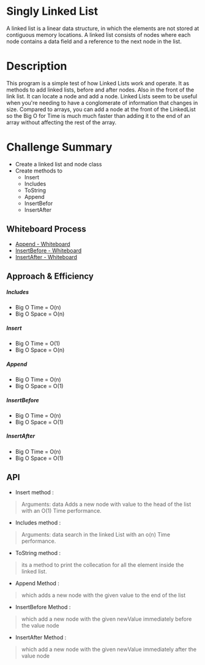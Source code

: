 # Singly Linked List

A linked list is a linear data structure, in which the elements are not stored at contiguous memory locations.
A linked list consists of nodes where each node contains a data field and a reference to the next node in the list.

# Description
This program is a simple test of how Linked Lists work and operate. It as methods to add linked lists, 
before and after nodes. Also in the front of the link list. It can locate a node and add a node. 
Linked Lists seem to be useful when you're needing to have a conglomerate of information that changes in size. 
Compared to arrays, you can add a node at the front of the LinkedList so the Big O for Time is much much faster
than adding it to the end of an array without affecting the rest of the array.

# Challenge Summary
- Create a linked list and node class 
- Create methods to 
  - Insert 
  - Includes 
  - ToString
  - Append
  - InsertBefor
  - InsertAfter

## Whiteboard Process
- [Append - Whiteboard](assest/Append.png)
- [InsertBefore - Whiteboard](assest/InsertBefore.png)
- [InsertAfter - Whiteboard](assest/InsertAfter.png)



## Approach & Efficiency
##### Includes
- Big O Time = O(n)
- Big O Space = O(n)

##### Insert
- Big O Time = O(1) 
- Big O Space = O(n)
##### Append
- Big O Time = O(n) 
- Big O Space = O(1)

##### InsertBefore
- Big O Time = O(n) 
- Big O Space = O(1)

##### InsertAfter
- Big O Time = O(n) 
- Big O Space = O(1)




## API
- Insert method :

> Arguments: data Adds a new node with value to the head of the list with an O(1) Time performance.

- Includes method :

> Arguments: data search in the linked List with an o(n) Time performance. 

- ToString method :

> its a method to print the collecation for all the element inside the linked list.

- Append Method :
> which adds a new node with the given value to the end of the list


- InsertBefore Method :
> which add a new node with the given newValue immediately before the value node

- InsertAfter Method :
> which add a new node with the given newValue immediately after the value node



